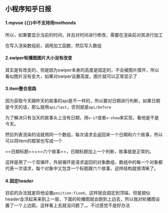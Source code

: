 ## 小程序知乎日报

#### 1.mpvue {{}}中不支持用methonds

所以，如果要显示当前的时间，并且对时间进行修改，需要在渲染前对其进行加工

在写入渲染数组前，调用加工函数，然后写入数组

#### 2.swiper轮播图图片大小没有改变

其实是有改变的，但是因为swiper本身的高度是固定的，不会被图片撑开，所以看似图片没有变大，如果对swiper设置高度，图片就可以正常显示了

#### 3.item整合思路

因为获取今天跟昨天的故事的api是不一样的，所以要对日期进行判断，如果日期是今天的话，那么就用`api/last`，否则就是`api/before`

为了解决只有当天的故事头上没有日期，用`v-if`或者`v-show`来实现，看他是不是今天。

然后列表渲染的话就用同一个数组，每次请求会返回来一个日期和六个故事，所以可以将item的框架也写成一个

==日期标题==+==六个故事==，日期标题加上一个判断，故事就是正常的。

这样是用了一个双循环，外层循环是请求返回的对象数组，数组中的每一个对象都代表一次请求，每个对象中又包含一个标题跟六个故事，这样结构就很清晰了。

#### 4.固定header

目前的办法就是将他设置`position:fixed`，这样就会固定到顶端，但是貌似header会浮起来来到上一层，下面的轮播图就会跑到上边去，所以我对轮播图设置了一个上边距，这样看上去就没问题了。。不过感觉不是好办法



